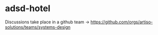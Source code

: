 # adsd-hotel

Discussions take place in a github team -> https://github.com/orgs/artiso-solutions/teams/systems-design
